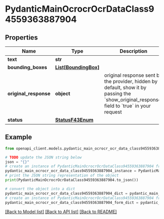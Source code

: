# PydanticMainOcrocrOcrDataClass94559363887904


## Properties

Name | Type | Description | Notes
------------ | ------------- | ------------- | -------------
**text** | **str** |  | 
**bounding_boxes** | [**List[BoundingBox]**](BoundingBox.md) |  | [optional] 
**original_response** | **object** | original response sent by the provider, hidden by default, show it by passing the &#x60;show_original_response&#x60; field to &#x60;true&#x60; in your request | [optional] 
**status** | [**StatusF43Enum**](StatusF43Enum.md) |  | 

## Example

```python
from openapi_client.models.pydantic_main_ocrocr_ocr_data_class94559363887904 import PydanticMainOcrocrOcrDataClass94559363887904

# TODO update the JSON string below
json = "{}"
# create an instance of PydanticMainOcrocrOcrDataClass94559363887904 from a JSON string
pydantic_main_ocrocr_ocr_data_class94559363887904_instance = PydanticMainOcrocrOcrDataClass94559363887904.from_json(json)
# print the JSON string representation of the object
print(PydanticMainOcrocrOcrDataClass94559363887904.to_json())

# convert the object into a dict
pydantic_main_ocrocr_ocr_data_class94559363887904_dict = pydantic_main_ocrocr_ocr_data_class94559363887904_instance.to_dict()
# create an instance of PydanticMainOcrocrOcrDataClass94559363887904 from a dict
pydantic_main_ocrocr_ocr_data_class94559363887904_form_dict = pydantic_main_ocrocr_ocr_data_class94559363887904.from_dict(pydantic_main_ocrocr_ocr_data_class94559363887904_dict)
```
[[Back to Model list]](../README.md#documentation-for-models) [[Back to API list]](../README.md#documentation-for-api-endpoints) [[Back to README]](../README.md)


